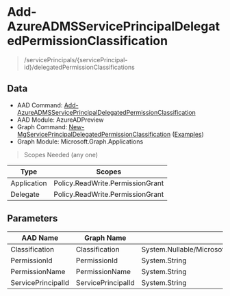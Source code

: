 # Add-AzureADMSServicePrincipalDelegatedPermissionClassification

> /servicePrincipals/{servicePrincipal-id}/delegatedPermissionClassifications

## Data

+ AAD Command: [Add-AzureADMSServicePrincipalDelegatedPermissionClassification](https://docs.microsoft.com/en-us/powershell/module/AzureADPreview/Add-AzureADMSServicePrincipalDelegatedPermissionClassification)
+ AAD Module: AzureADPreview
+ Graph Command: [New-MgServicePrincipalDelegatedPermissionClassification](https://docs.microsoft.com/en-us/powershell/module/Microsoft.Graph.Applications/New-MgServicePrincipalDelegatedPermissionClassification) ([Examples](https://github.com/orgs/msgraph/discussions?discussions_q=New-MgServicePrincipalDelegatedPermissionClassification))
+ Graph Module: Microsoft.Graph.Applications

> Scopes Needed (any one)

|Type|Scopes|
|---|---|
|Application|Policy.ReadWrite.PermissionGrant|
|Delegate|Policy.ReadWrite.PermissionGrant|

## Parameters

|AAD Name|Graph Name|AAD Type|Graph Type|Infos|
|---|---|---|---|---|
|Classification|Classification|System.Nullable/Microsoft.Open.MSGraph.Model.DelegatedPermissionClassification+ClassificationEnum|System.String||
|PermissionId|PermissionId|System.String|System.String||
|PermissionName|PermissionName|System.String|System.String||
|ServicePrincipalId|ServicePrincipalId|System.String|System.String||

